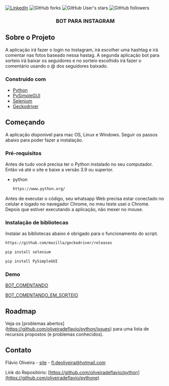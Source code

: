 
[![LinkedIn][linkedin-shield]][linkedin-url]
![GitHub forks](https://img.shields.io/github/forks/oliveiradeflavio/python?style=for-the-badge)
![GitHub User's stars](https://img.shields.io/github/stars/oliveiradeflavio?style=for-the-badge)
![GitHub followers](https://img.shields.io/github/followers/oliveiradeflavio?style=for-the-badge)


<h3 align="center">BOT PARA INSTAGRAM</h3>


<!-- ABOUT THE PROJECT -->
## Sobre o Projeto

A aplicação irá fazer o login no Instagram, irá escolher uma hashtag e irá comentar nas fotos baseado nessa hastag.
A segunda aplicação bot para sorteio irá baixar os seguidores e no sorteio escolhido irá fazer o comentário usando o @ dos seguidores baixado.

### Construído com

* [Python](https://www.python.org/)
* [PySimpleGUI](https://pysimplegui.readthedocs.io)
* [Selenium](https://www.selenium.dev/)
* [Geckodriver](https://github.com/mozilla/geckodriver/releases)


<!-- GETTING STARTED -->
## Começando

A aplicação disponivel para mac OS, Linux e Windows. Seguir os passos abaixo para poder fazer a instalação. 


### Pré-requisitos

Antes de tudo você precisa ter o Python instalado no seu computador. Então vá até o site e baixe a versão 3.9 ou superior.
* python
  ```sh
  https://www.python.org/
  ```

Antes de executar o código, seu whatsapp Web precisa estar conectado no celular e logado no navegador Chrome, no meu teste usei o Chrome. Depois que estiver executando a aplicação, não mexer no mouse.

### Instalação de bibliotecas

Instalar as bibliotecas abaixo é obrigado para o funcionamento do script.
```sh
https://github.com/mozilla/geckodriver/releases
```
```sh
pip install selenium
```
```sh
pip install PySimpleGUI
```

### Demo

[BOT_COMENTANDO](https://www.linkedin.com/posts/fladoliveira_pythondeveloper-activity-6798436536032489472-o5Kb)

[BOT_COMENTANDO_EM_SORTEIO](https://www.linkedin.com/posts/fladoliveira_ai-python-instagram-activity-6800643572522610688-1R06)



<!-- ROADMAP -->
## Roadmap

Veja os [problemas abertos] (https://github.com/oliveiradeflavio/python/issues) para uma lista de recursos propostos (e problemas conhecidos).


<!-- CONTACT -->
## Contato

Flávio Oliveira - [site](http://www.flaviodeoliveira.com.br) - fl.deoliveira@hotmail.com

Link do Repositório: [https://github.com/oliveiradeflavio/python](https://github.com/oliveiradeflavio/pythone)



<!-- MARKDOWN LINKS & IMAGES -->
<!-- https://www.markdownguide.org/basic-syntax/#reference-style-links -->
[linkedin-shield]: https://img.shields.io/badge/-LinkedIn-black.svg?style=for-the-badge&logo=linkedin&colorB=555
[linkedin-url]: https://www.linkedin.com/in/fladoliveira/

